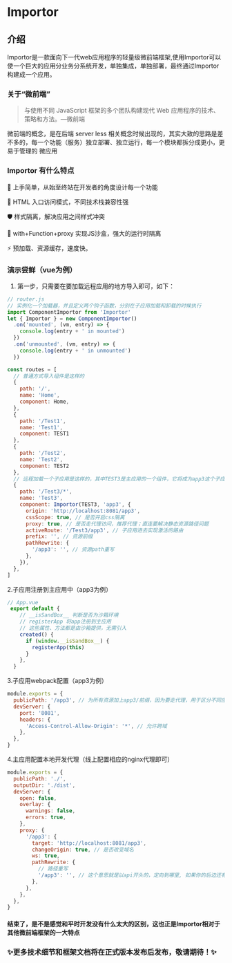 # Importor

## 介绍
Importor是一款面向下一代web应用程序的轻量级微前端框架,使用Importor可以使一个巨大的应用分业务分系统开发，单独集成，单独部署，最终通过Importor构建成一个应用。

### 关于“微前端”
> 与使用不同 JavaScript 框架的多个团队构建现代 Web 应用程序的技术、策略和方法。—微前端


微前端的概念，是在后端 server less 相关概念时候出现的，其实大致的思路是差不多的，每一个功能（服务）独立部署、独立运行，每一个模块都拆分成更小，更易于管理的 微应用

### Importor 有什么特点

💃 上手简单，从始至终站在开发者的角度设计每一个功能

💪 HTML 入口访问模式，不同技术栈兼容性强

🛡 样式隔离，解决应用之间样式冲突

🧳 with+Function+proxy 实现JS沙盒，强大的运行时隔离

⚡ 预加载、资源缓存，速度快。

### 演示尝鲜（vue为例）
1. 第一步，只需要在要加载远程应用的地方导入即可，如下：

```javascript
// router.js
// 实例化一个加载器，并且定义两个钩子函数，分别在子应用加载和卸载的时候执行
import ComponentImportor from 'Importor'
let { Importor } = new ComponentImportor()
  .on('mounted', (vm, entry) => {
    console.log(entry + ' in mounted')
  })
  .on('unmounted', (vm, entry) => {
    console.log(entry + ' in unmounted')
  })

const routes = [
  // 普通方式导入组件是这样的
  {
    path: '/',
    name: 'Home',
    component: Home,
  },
  {
    path: '/Test1',
    name: 'Test1',
    component: TEST1
  },
  {
    path: '/Test2',
    name: 'Test2',
    component: TEST2
  },
  // 远程加载一个子应用是这样的，其中TEST3是主应用的一个组件，它将成为app3这个子应用的宿主，即app3会挂载到TEST3
  {
    path: '/Test3/*',
    name: 'Test3',
    component: Importor(TEST3, 'app3', {
      origin: 'http://localhost:8081/app3',
      cssScope: true, // 是否开启css隔离
      proxy: true, // 是否走代理访问，推荐代理；直连要解决静态资源路径问题
      activeRoute: '/Test3/app3', // 子应用进去实现激活的路由
      prefix: '', // 资源前缀
      pathRewrite: {
        '/app3': '', // 资源path重写
      },
    }),
  },
]
```
2.子应用注册到主应用中（app3为例）
```javascript
// App.vue
 export default {
    // __isSandBox__ 判断是否为沙箱环境
    // registerApp 将app注册到主应用
    // 这些属性、方法都是由沙箱提供，无需引入
    created() {
      if (window.__isSandBox__) {
        registerApp(this)
      }
    },
  }
```
3.子应用webpack配置（app3为例）

```javascript
module.exports = {
  publicPath: '/app3', // 为所有资源加上app3/前缀，因为要走代理，用于区分不同应用
  devServer: {
    port: '8081',
    headers: {
      'Access-Control-Allow-Origin': '*', // 允许跨域
    },
  },
}

```
4.主应用配置本地开发代理（线上配置相应的nginx代理即可）

```javascript
module.exports = {
  publicPath: './',
  outputDir: './dist',
  devServer: {
    open: false,
    overlay: {
      warnings: false,
      errors: true,
    },
    proxy: {
      '/app3': {
        target: 'http://localhost:8081/app3',
        changeOrigin: true, // 是否改变域名
        ws: true,
        pathRewrite: {
          // 路径重写
          '/app3': '', // 这个意思就是以api开头的，定向到哪里, 如果你的后边还有路径的话， 会自动拼接上
        },
      },
    },
  },
}

```
####  结束了，是不是感觉和平时开发没有什么太大的区别，这也正是Importor相对于其他微前端框架的一大特点

### ✨更多技术细节和框架文档将在正式版本发布后发布，敬请期待！✨
